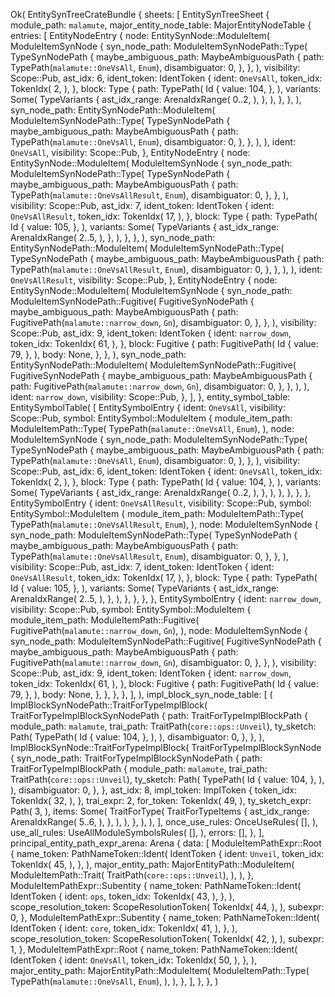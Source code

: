 Ok(
    EntitySynTreeCrateBundle {
        sheets: [
            EntitySynTreeSheet {
                module_path: `malamute`,
                major_entity_node_table: MajorEntityNodeTable {
                    entries: [
                        EntityNodeEntry {
                            node: EntitySynNode::ModuleItem(
                                ModuleItemSynNode {
                                    syn_node_path: ModuleItemSynNodePath::Type(
                                        TypeSynNodePath {
                                            maybe_ambiguous_path: MaybeAmbiguousPath {
                                                path: TypePath(`malamute::OneVsAll`, `Enum`),
                                                disambiguator: 0,
                                            },
                                        },
                                    ),
                                    visibility: Scope::Pub,
                                    ast_idx: 6,
                                    ident_token: IdentToken {
                                        ident: `OneVsAll`,
                                        token_idx: TokenIdx(
                                            2,
                                        ),
                                    },
                                    block: Type {
                                        path: TypePath(
                                            Id {
                                                value: 104,
                                            },
                                        ),
                                        variants: Some(
                                            TypeVariants {
                                                ast_idx_range: ArenaIdxRange(
                                                    0..2,
                                                ),
                                            },
                                        ),
                                    },
                                },
                            ),
                            syn_node_path: EntitySynNodePath::ModuleItem(
                                ModuleItemSynNodePath::Type(
                                    TypeSynNodePath {
                                        maybe_ambiguous_path: MaybeAmbiguousPath {
                                            path: TypePath(`malamute::OneVsAll`, `Enum`),
                                            disambiguator: 0,
                                        },
                                    },
                                ),
                            ),
                            ident: `OneVsAll`,
                            visibility: Scope::Pub,
                        },
                        EntityNodeEntry {
                            node: EntitySynNode::ModuleItem(
                                ModuleItemSynNode {
                                    syn_node_path: ModuleItemSynNodePath::Type(
                                        TypeSynNodePath {
                                            maybe_ambiguous_path: MaybeAmbiguousPath {
                                                path: TypePath(`malamute::OneVsAllResult`, `Enum`),
                                                disambiguator: 0,
                                            },
                                        },
                                    ),
                                    visibility: Scope::Pub,
                                    ast_idx: 7,
                                    ident_token: IdentToken {
                                        ident: `OneVsAllResult`,
                                        token_idx: TokenIdx(
                                            17,
                                        ),
                                    },
                                    block: Type {
                                        path: TypePath(
                                            Id {
                                                value: 105,
                                            },
                                        ),
                                        variants: Some(
                                            TypeVariants {
                                                ast_idx_range: ArenaIdxRange(
                                                    2..5,
                                                ),
                                            },
                                        ),
                                    },
                                },
                            ),
                            syn_node_path: EntitySynNodePath::ModuleItem(
                                ModuleItemSynNodePath::Type(
                                    TypeSynNodePath {
                                        maybe_ambiguous_path: MaybeAmbiguousPath {
                                            path: TypePath(`malamute::OneVsAllResult`, `Enum`),
                                            disambiguator: 0,
                                        },
                                    },
                                ),
                            ),
                            ident: `OneVsAllResult`,
                            visibility: Scope::Pub,
                        },
                        EntityNodeEntry {
                            node: EntitySynNode::ModuleItem(
                                ModuleItemSynNode {
                                    syn_node_path: ModuleItemSynNodePath::Fugitive(
                                        FugitiveSynNodePath {
                                            maybe_ambiguous_path: MaybeAmbiguousPath {
                                                path: FugitivePath(`malamute::narrow_down`, `Gn`),
                                                disambiguator: 0,
                                            },
                                        },
                                    ),
                                    visibility: Scope::Pub,
                                    ast_idx: 9,
                                    ident_token: IdentToken {
                                        ident: `narrow_down`,
                                        token_idx: TokenIdx(
                                            61,
                                        ),
                                    },
                                    block: Fugitive {
                                        path: FugitivePath(
                                            Id {
                                                value: 79,
                                            },
                                        ),
                                        body: None,
                                    },
                                },
                            ),
                            syn_node_path: EntitySynNodePath::ModuleItem(
                                ModuleItemSynNodePath::Fugitive(
                                    FugitiveSynNodePath {
                                        maybe_ambiguous_path: MaybeAmbiguousPath {
                                            path: FugitivePath(`malamute::narrow_down`, `Gn`),
                                            disambiguator: 0,
                                        },
                                    },
                                ),
                            ),
                            ident: `narrow_down`,
                            visibility: Scope::Pub,
                        },
                    ],
                },
                entity_symbol_table: EntitySymbolTable(
                    [
                        EntitySymbolEntry {
                            ident: `OneVsAll`,
                            visibility: Scope::Pub,
                            symbol: EntitySymbol::ModuleItem {
                                module_item_path: ModuleItemPath::Type(
                                    TypePath(`malamute::OneVsAll`, `Enum`),
                                ),
                                node: ModuleItemSynNode {
                                    syn_node_path: ModuleItemSynNodePath::Type(
                                        TypeSynNodePath {
                                            maybe_ambiguous_path: MaybeAmbiguousPath {
                                                path: TypePath(`malamute::OneVsAll`, `Enum`),
                                                disambiguator: 0,
                                            },
                                        },
                                    ),
                                    visibility: Scope::Pub,
                                    ast_idx: 6,
                                    ident_token: IdentToken {
                                        ident: `OneVsAll`,
                                        token_idx: TokenIdx(
                                            2,
                                        ),
                                    },
                                    block: Type {
                                        path: TypePath(
                                            Id {
                                                value: 104,
                                            },
                                        ),
                                        variants: Some(
                                            TypeVariants {
                                                ast_idx_range: ArenaIdxRange(
                                                    0..2,
                                                ),
                                            },
                                        ),
                                    },
                                },
                            },
                        },
                        EntitySymbolEntry {
                            ident: `OneVsAllResult`,
                            visibility: Scope::Pub,
                            symbol: EntitySymbol::ModuleItem {
                                module_item_path: ModuleItemPath::Type(
                                    TypePath(`malamute::OneVsAllResult`, `Enum`),
                                ),
                                node: ModuleItemSynNode {
                                    syn_node_path: ModuleItemSynNodePath::Type(
                                        TypeSynNodePath {
                                            maybe_ambiguous_path: MaybeAmbiguousPath {
                                                path: TypePath(`malamute::OneVsAllResult`, `Enum`),
                                                disambiguator: 0,
                                            },
                                        },
                                    ),
                                    visibility: Scope::Pub,
                                    ast_idx: 7,
                                    ident_token: IdentToken {
                                        ident: `OneVsAllResult`,
                                        token_idx: TokenIdx(
                                            17,
                                        ),
                                    },
                                    block: Type {
                                        path: TypePath(
                                            Id {
                                                value: 105,
                                            },
                                        ),
                                        variants: Some(
                                            TypeVariants {
                                                ast_idx_range: ArenaIdxRange(
                                                    2..5,
                                                ),
                                            },
                                        ),
                                    },
                                },
                            },
                        },
                        EntitySymbolEntry {
                            ident: `narrow_down`,
                            visibility: Scope::Pub,
                            symbol: EntitySymbol::ModuleItem {
                                module_item_path: ModuleItemPath::Fugitive(
                                    FugitivePath(`malamute::narrow_down`, `Gn`),
                                ),
                                node: ModuleItemSynNode {
                                    syn_node_path: ModuleItemSynNodePath::Fugitive(
                                        FugitiveSynNodePath {
                                            maybe_ambiguous_path: MaybeAmbiguousPath {
                                                path: FugitivePath(`malamute::narrow_down`, `Gn`),
                                                disambiguator: 0,
                                            },
                                        },
                                    ),
                                    visibility: Scope::Pub,
                                    ast_idx: 9,
                                    ident_token: IdentToken {
                                        ident: `narrow_down`,
                                        token_idx: TokenIdx(
                                            61,
                                        ),
                                    },
                                    block: Fugitive {
                                        path: FugitivePath(
                                            Id {
                                                value: 79,
                                            },
                                        ),
                                        body: None,
                                    },
                                },
                            },
                        },
                    ],
                ),
                impl_block_syn_node_table: [
                    (
                        ImplBlockSynNodePath::TraitForTypeImplBlock(
                            TraitForTypeImplBlockSynNodePath {
                                path: TraitForTypeImplBlockPath {
                                    module_path: `malamute`,
                                    trai_path: TraitPath(`core::ops::Unveil`),
                                    ty_sketch: Path(
                                        TypePath(
                                            Id {
                                                value: 104,
                                            },
                                        ),
                                    ),
                                    disambiguator: 0,
                                },
                            },
                        ),
                        ImplBlockSynNode::TraitForTypeImplBlock(
                            TraitForTypeImplBlockSynNode {
                                syn_node_path: TraitForTypeImplBlockSynNodePath {
                                    path: TraitForTypeImplBlockPath {
                                        module_path: `malamute`,
                                        trai_path: TraitPath(`core::ops::Unveil`),
                                        ty_sketch: Path(
                                            TypePath(
                                                Id {
                                                    value: 104,
                                                },
                                            ),
                                        ),
                                        disambiguator: 0,
                                    },
                                },
                                ast_idx: 8,
                                impl_token: ImplToken {
                                    token_idx: TokenIdx(
                                        32,
                                    ),
                                },
                                trai_expr: 2,
                                for_token: TokenIdx(
                                    49,
                                ),
                                ty_sketch_expr: Path(
                                    3,
                                ),
                                items: Some(
                                    TraitForType(
                                        TraitForTypeItems {
                                            ast_idx_range: ArenaIdxRange(
                                                5..6,
                                            ),
                                        },
                                    ),
                                ),
                            },
                        ),
                    ),
                ],
                once_use_rules: OnceUseRules(
                    [],
                ),
                use_all_rules: UseAllModuleSymbolsRules(
                    [],
                ),
                errors: [],
            },
        ],
        principal_entity_path_expr_arena: Arena {
            data: [
                ModuleItemPathExpr::Root {
                    name_token: PathNameToken::Ident(
                        IdentToken {
                            ident: `Unveil`,
                            token_idx: TokenIdx(
                                45,
                            ),
                        },
                    ),
                    major_entity_path: MajorEntityPath::ModuleItem(
                        ModuleItemPath::Trait(
                            TraitPath(`core::ops::Unveil`),
                        ),
                    ),
                },
                ModuleItemPathExpr::Subentity {
                    name_token: PathNameToken::Ident(
                        IdentToken {
                            ident: `ops`,
                            token_idx: TokenIdx(
                                43,
                            ),
                        },
                    ),
                    scope_resolution_token: ScopeResolutionToken(
                        TokenIdx(
                            44,
                        ),
                    ),
                    subexpr: 0,
                },
                ModuleItemPathExpr::Subentity {
                    name_token: PathNameToken::Ident(
                        IdentToken {
                            ident: `core`,
                            token_idx: TokenIdx(
                                41,
                            ),
                        },
                    ),
                    scope_resolution_token: ScopeResolutionToken(
                        TokenIdx(
                            42,
                        ),
                    ),
                    subexpr: 1,
                },
                ModuleItemPathExpr::Root {
                    name_token: PathNameToken::Ident(
                        IdentToken {
                            ident: `OneVsAll`,
                            token_idx: TokenIdx(
                                50,
                            ),
                        },
                    ),
                    major_entity_path: MajorEntityPath::ModuleItem(
                        ModuleItemPath::Type(
                            TypePath(`malamute::OneVsAll`, `Enum`),
                        ),
                    ),
                },
            ],
        },
    },
)